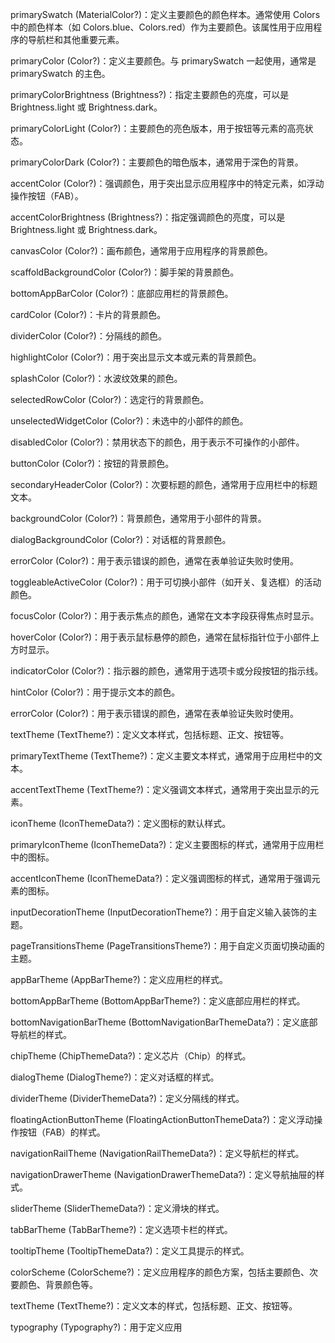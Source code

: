 primarySwatch (MaterialColor?)：定义主要颜色的颜色样本。通常使用 Colors 中的颜色样本（如 Colors.blue、Colors.red）作为主要颜色。该属性用于应用程序的导航栏和其他重要元素。

primaryColor (Color?)：定义主要颜色。与 primarySwatch 一起使用，通常是 primarySwatch 的主色。

primaryColorBrightness (Brightness?)：指定主要颜色的亮度，可以是 Brightness.light 或 Brightness.dark。

primaryColorLight (Color?)：主要颜色的亮色版本，用于按钮等元素的高亮状态。

primaryColorDark (Color?)：主要颜色的暗色版本，通常用于深色的背景。

accentColor (Color?)：强调颜色，用于突出显示应用程序中的特定元素，如浮动操作按钮（FAB）。

accentColorBrightness (Brightness?)：指定强调颜色的亮度，可以是 Brightness.light 或 Brightness.dark。

canvasColor (Color?)：画布颜色，通常用于应用程序的背景颜色。

scaffoldBackgroundColor (Color?)：脚手架的背景颜色。

bottomAppBarColor (Color?)：底部应用栏的背景颜色。

cardColor (Color?)：卡片的背景颜色。

dividerColor (Color?)：分隔线的颜色。

highlightColor (Color?)：用于突出显示文本或元素的背景颜色。

splashColor (Color?)：水波纹效果的颜色。

selectedRowColor (Color?)：选定行的背景颜色。

unselectedWidgetColor (Color?)：未选中的小部件的颜色。

disabledColor (Color?)：禁用状态下的颜色，用于表示不可操作的小部件。

buttonColor (Color?)：按钮的背景颜色。

secondaryHeaderColor (Color?)：次要标题的颜色，通常用于应用栏中的标题文本。

backgroundColor (Color?)：背景颜色，通常用于小部件的背景。

dialogBackgroundColor (Color?)：对话框的背景颜色。

errorColor (Color?)：用于表示错误的颜色，通常在表单验证失败时使用。

toggleableActiveColor (Color?)：用于可切换小部件（如开关、复选框）的活动颜色。

focusColor (Color?)：用于表示焦点的颜色，通常在文本字段获得焦点时显示。

hoverColor (Color?)：用于表示鼠标悬停的颜色，通常在鼠标指针位于小部件上方时显示。

indicatorColor (Color?)：指示器的颜色，通常用于选项卡或分段按钮的指示线。

hintColor (Color?)：用于提示文本的颜色。

errorColor (Color?)：用于表示错误的颜色，通常在表单验证失败时使用。

textTheme (TextTheme?)：定义文本样式，包括标题、正文、按钮等。

primaryTextTheme (TextTheme?)：定义主要文本样式，通常用于应用栏中的文本。

accentTextTheme (TextTheme?)：定义强调文本样式，通常用于突出显示的元素。

iconTheme (IconThemeData?)：定义图标的默认样式。

primaryIconTheme (IconThemeData?)：定义主要图标的样式，通常用于应用栏中的图标。

accentIconTheme (IconThemeData?)：定义强调图标的样式，通常用于强调元素的图标。

inputDecorationTheme (InputDecorationTheme?)：用于自定义输入装饰的主题。

pageTransitionsTheme (PageTransitionsTheme?)：用于自定义页面切换动画的主题。

appBarTheme (AppBarTheme?)：定义应用栏的样式。

bottomAppBarTheme (BottomAppBarTheme?)：定义底部应用栏的样式。

bottomNavigationBarTheme (BottomNavigationBarThemeData?)：定义底部导航栏的样式。

chipTheme (ChipThemeData?)：定义芯片（Chip）的样式。

dialogTheme (DialogTheme?)：定义对话框的样式。

dividerTheme (DividerThemeData?)：定义分隔线的样式。

floatingActionButtonTheme (FloatingActionButtonThemeData?)：定义浮动操作按钮（FAB）的样式。

navigationRailTheme (NavigationRailThemeData?)：定义导航栏的样式。

navigationDrawerTheme (NavigationDrawerThemeData?)：定义导航抽屉的样式。

sliderTheme (SliderThemeData?)：定义滑块的样式。

tabBarTheme (TabBarTheme?)：定义选项卡栏的样式。

tooltipTheme (TooltipThemeData?)：定义工具提示的样式。

colorScheme (ColorScheme?)：定义应用程序的颜色方案，包括主要颜色、次要颜色、背景颜色等。

textTheme (TextTheme?)：定义文本的样式，包括标题、正文、按钮等。

typography (Typography?)：用于定义应用

